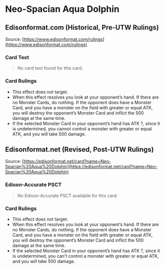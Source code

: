 # Neo-Spacian Aqua Dolphin

## Edisonformat.com (Historical, Pre-UTW Rulings)

Source: [https://www.edisonformat.com/rulings](https://www.edisonformat.com/rulings)

### Card Text

> No card text found for this card.

### Card Rulings

*   This effect does not target.
*   When this effect resolves you look at your opponent’s hand. If there are no Monster Cards, do nothing. If the opponent does have a Monster Card, and you have a monster on the field with greater or equal ATK, you will destroy the opponent’s Monster Card and inflict the 500 damage at the same time.
*   If the selected Monster Card in your opponent’s hand has ATK ?, since it is undetermined, you cannot control a monster with greater or equal ATK, and you will take 500 damage.

## Edisonformat.net (Revised, Post-UTW Rulings)

Source: [https://edisonformat.net/card?name=Neo-Spacian%20Aqua%20Dolphin](https://edisonformat.net/card?name=Neo-Spacian%20Aqua%20Dolphin)

### Edison-Accurate PSCT

> No Edison-Accurate PSCT available for this card.

### Card Rulings

*   This effect does not target.
*   When this effect resolves you look at your opponent’s hand. If there are no Monster Cards, do nothing. If the opponent does have a Monster Card, and you have a monster on the field with greater or equal ATK, you will destroy the opponent’s Monster Card and inflict the 500 damage at the same time.
*   If the selected Monster Card in your opponent’s hand has ATK ?, since it is undetermined, you can't control a monster with greater or equal ATK, and you will take 500 damage.
            